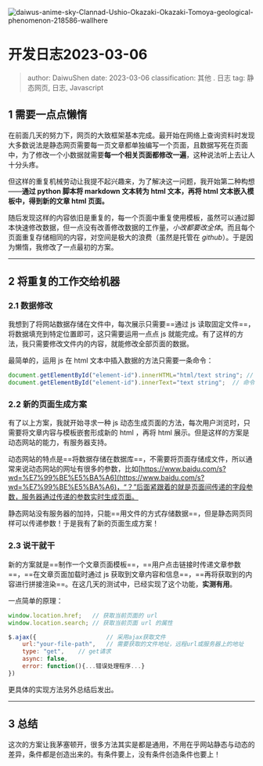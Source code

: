 ![daiwus-anime-sky-Clannad-Ushio-Okazaki-Okazaki-Tomoya-geological-phenomenon-218586-wallhere](https://cdn.staticaly.com/gh/DaiwuShen/daiwuImageBed@main/wallhere/daiwus-anime-sky-Clannad-Ushio-Okazaki-Okazaki-Tomoya-geological-phenomenon-218586-wallhere.69puul6gkark.jpg)

# 开发日志2023-03-06

> author: DaiwuShen
> date: 2023-03-06
> classification: 其他 . 日志
> tag: 静态网页, 日志, Javascript

## 1 需要一点点懒惰

在前面几天的努力下，网页的大致框架基本完成。最开始在网络上查询资料时发现大多数说法是静态网页需要每一页文章都单独编写一个页面，且数据写死在页面中，为了修改一个小数据就需要**每一个相关页面都修改一遍**，这种说法听上去让人十分头疼。

但这样的重复机械劳动让我提不起兴趣来，为了解决这一问题，我开始第二种构想——**通过 python 脚本将 markdown 文本转为 html 文本，再将 html 文本嵌入模板中，得到新的文章 html 页面。**

随后发现这样的内容依旧是重复的，每一个页面中重复使用模板，虽然可以通过脚本快速修改数据，但一点没有改善修改数据的工作量，*小改都要改全体*。而且每个页面重复存储相同的内容，对空间是极大的浪费（虽然是托管在 *github*）。于是因为懒惰，我修改了一点最初的方案。

---

## 2 将重复的工作交给机器

### 2.1 数据修改

我想到了将网站数据存储在文件中，每次展示只需要==通过 js 读取固定文件==，将数据填充到特定位置即可，这只需要运用一点点 js 就能完成。有了这样的方法，我只需要修改文件内的内容，就能修改全部页面的数据。

最简单的，运用 js 在 html 文本中插入数据的方法只需要一条命令：

```javascript
document.getElementById("element-id").innerHTML="html/text string";	// 命令将html文本渲染出来，也可以直接插入普通字符串内容
document.getElementById("element-id").innerText="text string";	// 命令将修改指定元素的字符内容
```

### 2.2 新的页面生成方案

有了以上方案，我就开始寻求一种 js 动态生成页面的方法，每次用户浏览时，只需要将文章内容与模板嵌套形成新的 html ，再将 html 展示。但是这样的方案是动态网站的能力，有服务器支持。

动态网站的特点是==将数据存储在数据库==，不需要将页面存储成文件，所以通常来说动态网站的网址有很多的参数，比如[https://www.baidu.com/s?wd=%E7%99%BE%E5%BA%A6](https://www.baidu.com/s?wd=%E7%99%BE%E5%BA%A6)，“？”后面紧跟着的就是页面间传递的字段参数，服务器通过传递的参数实时生成页面。

静态网站没有服务器的加持，只能==用文件的方式存储数据==，但是静态网页同样可以传递参数！于是我有了新的页面生成方案！

### 2.3 说干就干

新的方案就是==制作一个文章页面模板==，==用户点击链接时传递文章参数==，==在文章页面加载时通过 js 获取到文章内容和信息==，==再将获取到的内容进行拼接渲染==。在这几天的测试中，已经实现了这个功能，**实测有用**。

一点简单的原理：

```javascript
window.location.href;	// 获取当前页面的 url 
window.location.search;	// 获取当前页面 url 的属性

$.ajax({					// 采用ajax获取文件
    url:"your-file-path",	// 需要获取的文件地址，远程url或服务器上的地址
    type: "get",	// get请求
    async: false,
    error: function(){...错误处理程序...}
})
```

更具体的实现方法另外总结后发出。

---

## 3 总结

这次的方案让我茅塞顿开，很多方法其实是都是通用，不用在乎网站静态与动态的差异，条件都是创造出来的。有条件要上，没有条件创造条件也要上！
